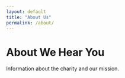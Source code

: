 ```yaml
---
layout: default
title: "About Us"
permalink: /about/
---
```


# About We Hear You
Information about the charity and our mission.

